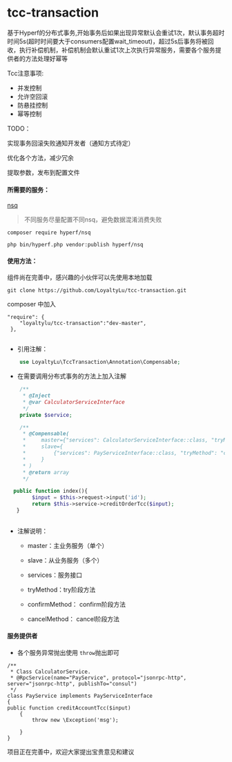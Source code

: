 # tcc-transaction
基于Hyperf的分布式事务,开始事务后如果出现异常默认会重试1次，默认事务超时时间5s(超时时间要大于consumers配置wait_timeout)，超过5s后事务将被回收，执行补偿机制，补偿机制会默认重试1次上次执行异常服务，需要各个服务提供者的方法处理好幂等

Tcc注意事项:
*   并发控制
*   允许空回滚
*   防悬挂控制
*   幂等控制


TODO：

实现事务回滚失败通知开发者（通知方式待定）

优化各个方法，减少冗余

提取参数，发布到配置文件

#### 所需要的服务：
[nsq](https://nsq.io/overview/quick_start.html)

>   不同服务尽量配置不同nsq，避免数据混淆消费失败

`composer require hyperf/nsq`


`php bin/hyperf.php vendor:publish hyperf/nsq`


#### 使用方法：

组件尚在完善中，感兴趣的小伙伴可以先使用本地加载

`git clone https://github.com/LoyaltyLu/tcc-transaction.git`


composer 中加入
```
"require": {
    "loyaltylu/tcc-transaction":"dev-master",
 },
 
```
* 引用注解：

```php
    use LoyaltyLu\TccTransaction\Annotation\Compensable;
```
* 在需要调用分布式事务的方法上加入注解

```php
    /**
     * @Inject
     * @var CalculatorServiceInterface
     */
    private $service;

    /**
     * @Compensable(
     *     master={"services": CalculatorServiceInterface::class, "tryMethod": "creditOrderTcc", "confirmMethod": "confirmCreditOrderTcc", "cancelMethod": "cancelCreditOrderTcc"},
     *     slave={
     *         {"services": PayServiceInterface::class, "tryMethod": "creditAccountTcc", "confirmMethod": "confirmCreditAccountTcc", "cancelMethod": "cancelCreditAccountTcc"},
     *     }
     * )
     * @return array
     */

  public function index(){
        $input = $this->request->input('id');
        return $this->service->creditOrderTcc($input);
   }
  

```
* 注解说明：

    * master：主业务服务（单个）

    * slave：从业务服务（多个）

    * services：服务接口
    
    * tryMethod：try阶段方法
    
    * confirmMethod： confirm阶段方法
    
    * cancelMethod： cancel阶段方法

#### 服务提供者
* 各个服务异常抛出使用 `throw`抛出即可

```
/**
 * Class CalculatorService.
 * @RpcService(name="PayService", protocol="jsonrpc-http", server="jsonrpc-http", publishTo="consul")
 */
class PayService implements PayServiceInterface
{
public function creditAccountTcc($input)
    {
        throw new \Exception('msg');
        
    }
}
```


项目正在完善中，欢迎大家提出宝贵意见和建议
